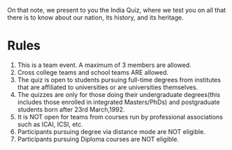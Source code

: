 <!-- TITLE: India Quiz -->
<!-- SUBTITLE: India, with a varied history ranging back nearly 5000 years, has seen much change throughout its existence, more than almost any other civilization in the world. -->
On that note, we present to you the India Quiz, where we test you on all that there is to know about our nation, its history, and its heritage.
# Rules
1. This is a team event. A maximum of 3 members are allowed.
2. Cross college teams and school teams ARE allowed.
3. The quiz is open to students pursuing full-time degrees from institutes that are affiliated to universities or are universities themselves.
4. The quizzes are only for those doing their undergraduate degrees(this includes those enrolled in integrated Masters/PhDs) and postgraduate students born after 23rd March,1992.
5. It is NOT open for teams from courses run by professional associations such as ICAI, ICSI, etc.
6. Participants pursuing degree via distance mode are NOT eligible.
7. Participants pursuing Diploma courses are NOT eligible.